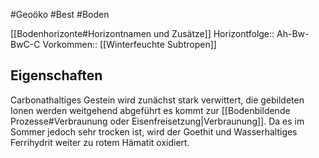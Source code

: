 #Geoöko #Best #Boden 

[[Bodenhorizonte#Horizontnamen und Zusätze]]
Horizontfolge:: Ah-Bw-BwC-C
Vorkommen:: [[Winterfeuchte Subtropen]]

## Eigenschaften

Carbonathaltiges Gestein wird zunächst stark verwittert, die gebildeten Ionen werden weitgehend abgeführt es kommt zur [[Bodenbildende Prozesse#Verbraunung oder Eisenfreisetzung|Verbraunung]]. Da es im Sommer jedoch sehr trocken ist, wird der Goethit und Wasserhaltiges Ferrihydrit weiter zu rotem Hämatit oxidiert.